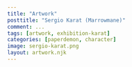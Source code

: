 ```yaml
---
title: "Artwork"
posttitle: "Sergio Karat (Marrowmane)"
comment: ...
tags: [artwork, exhibition-karat]
categories: [paperdemon, character]
image: sergio-karat.png
layout: artwork.njk
---
```


